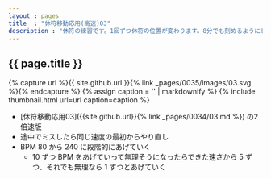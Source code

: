 ```yaml
---
layout : pages
title  : "休符移動応用(高速)03"
description : "休符の練習です。1回ずつ休符の位置が変わります。8分でも刻めるようにしましょう。休符は空打ちできると速くてもリズムを正確に捉えることができるかと思います。"
---
```


## {{ page.title }}

{% capture url %}{{ site.github.url }}{% link _pages/0035/images/03.svg %}{% endcapture %}
{% assign caption = '' | markdownify %}
{% include thumbnail.html url=url caption=caption %}

* [休符移動応用03]({{site.github.url}}{% link _pages/0034/03.md %}) の2倍速版
* 途中でミスしたら同じ速度の最初からやり直し
* BPM 80 から 240 に段階的にあげていく
  * 10 ずつ BPM をあげていって無理そうになったらできた速さから 5 ずつ、それでも無理なら 1 ずつとあげていく

